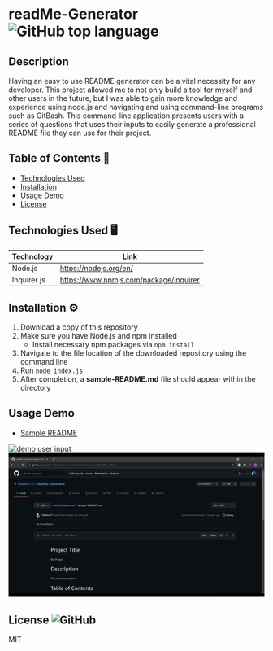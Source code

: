 # readMe-Generator ![GitHub top language](https://img.shields.io/github/languages/top/smcheah/README-generator)

## Description 

Having an easy to use README generator can be a vital necessity for any developer. This project allowed me to not only build a tool for myself and other users in the future, but I was able to gain more knowledge and experience using node.js and navigating and using command-line programs such as GitBash. This command-line application presents users with a series of questions that uses their inputs to easily generate a professional README file they can use for their project.


## Table of Contents 📖

- [Technologies Used](#technologies-used-%EF%B8%8F)
- [Installation](#installation-%EF%B8%8F)
- [Usage Demo](#usage-demo)
- [License](#license-)

## Technologies Used 🖥️

| Technology  | Link                                   |
| ----------- | -------------------------------------- |
| Node.js     | https://nodejs.org/en/                 |
| Inquirer.js | https://www.npmjs.com/package/inquirer |

## Installation ⚙️

1. Download a copy of this repository
2. Make sure you have Node.js and npm installed
    - Install necessary npm packages via `npm install`
3. Navigate to the file location of the downloaded repository using the command line
4. Run `node index.js`
5. After completion, a **sample-README.md** file should appear within the directory

## Usage Demo

- [Sample README](sample-README.md)

![demo user input](example_Video/Video_Demo.gif)
![demo user output](example_Video/Sample_README.gif)


## License ![GitHub](https://img.shields.io/github/license/smcheah/README-generator)

MIT
